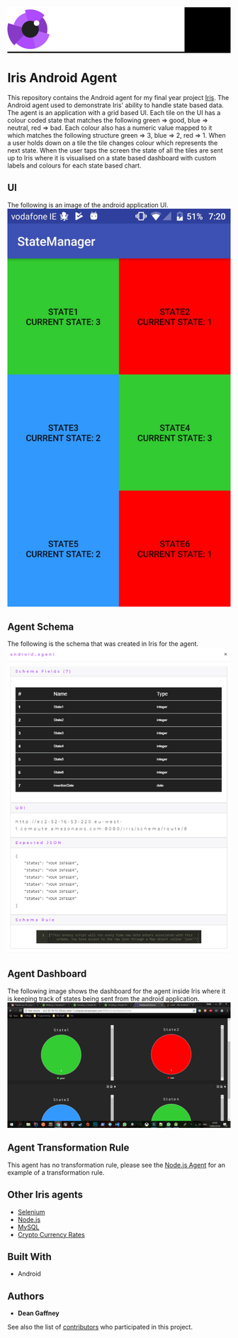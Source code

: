 <div style="background-image:url(./images/iris_jumbo_bg.png); background-color:black;">
    <div style="position: relative; left: 0; top: 0;">
        <img src="./images/iris_logo_colour.png" style="position: relative; top: 0; left: 0;"/>
    </div>
</div>

# Iris Android Agent

This repository contains the Android agent for my final year project [Iris](https://github.com/DeanGaffney/iris). The Android agent used to demonstrate Iris' ability to handle state based data. The agent is an application with a grid based UI. Each tile on the UI has a colour coded state that matches the following green => good, blue => neutral, red => bad. Each colour also has a numeric value mapped to it which matches the following structure green => 3, blue => 2, red => 1. When a user holds down on a tile the tile changes colour which represents the next state. When the user taps the screen the state of all the tiles are sent up to Iris where it is visualised on a state based dashboard with custom labels and colours for each state based chart.

## UI
The following is an image of the android application UI.
![Iris Android App UI](./images/android-agent.jpeg)

## Agent Schema
The following is the schema that was created in Iris for the agent.
![Iris UI Schema](./images/iris-android-schema.PNG)

## Agent Dashboard
The following image shows the dashboard for the agent inside Iris where it is keeping track of states being sent from the android application.
![Iris Dashboard](./images/android-agent-dashboard.jpeg)

## Agent Transformation Rule
This agent has no transformation rule, please see the [Node.js Agent](https://github.com/DeanGaffney/iris-node) for an example of a transformation rule.

## Other Iris agents
* [Selenium](https://github.com/DeanGaffney/iris-selenium)
* [Node.js](https://github.com/DeanGaffney/iris-node)
* [MySQL](https://github.com/DeanGaffney/iris-mysql)
* [Crypto Currency Rates](https://github.com/DeanGaffney/iris-crypto-rates)

## Built With

- Android

## Authors

* **Dean Gaffney**

See also the list of [contributors](https://github.com/DeanGaffney/iris-selenium/graphs/contributors) who participated in this project.